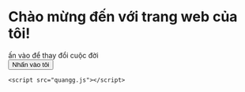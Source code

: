 <!DOCTYPE html>
<html lang="vi">
<head>
    <title>quanganrauxanh</title>
    <link rel="stylesheet" href="quangg.css">
</head>
<body>
    <h1>Chào mừng đến với trang web của tôi!</h1>
    <div id="hien" >ấn vào để thay đổi cuộc đời </div>
    <button onclick="doichu()">Nhấn vào tôi</button>

    <script src="quangg.js"></script>
</body>
</html>
